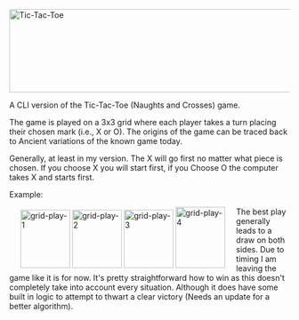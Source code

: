<img width="967" height="150" alt="Tic-Tac-Toe" src="https://github.com/user-attachments/assets/061c31eb-8462-484a-b22d-ee8b6ba92b38" />

A CLI version of the Tic-Tac-Toe (Naughts and Crosses) game. 

The game is played on a 3x3 grid where each player takes a turn placing their chosen mark (i.e., X or O). The origins of the game can be traced back to Ancient variations of the known game today. 

Generally, at least in my version. The X will go first no matter what piece is chosen. If you choose X you will start first, if you Choose O the computer takes X and starts first.

Example:

<div style="float:left; margin:0; padding: 0px 20px;">
    <img width="89" height="105" alt="grid-play-1" src="https://github.com/user-attachments/assets/d77efc47-961a-4c9e-9887-58651f308ce1" />
    <img width="89" height="105" alt="grid-play-2" src="https://github.com/user-attachments/assets/48eaafe7-8368-427c-a33f-d65a65dac1b2" />
    <img width="89" height="105" alt="grid-play-3" src="https://github.com/user-attachments/assets/c3a9af16-80bd-40f4-bbfe-77edbcafe37c" />
    <img width="89" height="110" alt="grid-play-4" src="https://github.com/user-attachments/assets/07ebfeee-9e5f-4ec0-9e36-68be54378740" />
</div>

The best play generally leads to a draw on both sides. Due to timing I am leaving the game like it is for now. It's pretty straightforward how to win as this doesn't completely take into account every situation. Although it does have some built in logic to attempt to thwart a clear victory (Needs an update for a better algorithm).

